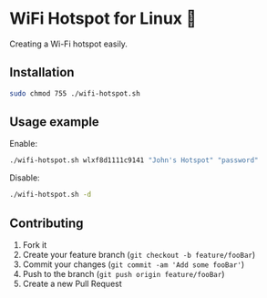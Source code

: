 # WiFi Hotspot for Linux :penguin:
Creating a Wi-Fi hotspot easily.

## Installation
```sh
sudo chmod 755 ./wifi-hotspot.sh
```
## Usage example
Enable:
```sh
./wifi-hotspot.sh wlxf8d1111c9141 "John's Hotspot" "password"
```
Disable: 
```sh
./wifi-hotspot.sh -d
```
## Contributing

1. Fork it
2. Create your feature branch (`git checkout -b feature/fooBar`)
3. Commit your changes (`git commit -am 'Add some fooBar'`)
4. Push to the branch (`git push origin feature/fooBar`)
5. Create a new Pull Request
